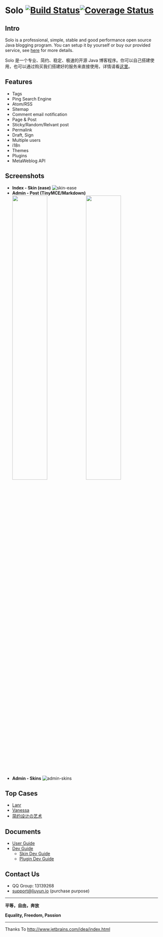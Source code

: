 # Solo [![Build Status](https://img.shields.io/travis/b3log/b3log-solo.svg?style=flat)](https://travis-ci.org/b3log/b3log-solo)[![Coverage Status](https://img.shields.io/coveralls/b3log/b3log-solo.svg?style=flat)](https://coveralls.io/r/b3log/b3log-solo)

## Intro

Solo is a professional, simple, stable and good performance open source Java blogging program. You can setup it by yourself or buy our provided service, see [here](http://b3log.org/services) for more details.

Solo 是一个专业、简约、稳定、极速的开源 Java 博客程序。你可以自己搭建使用，也可以通过购买我们搭建好的服务来直接使用，详情请看[这里](http://b3log.org/services)。

## Features 

* Tags
* Ping Search Engine
* Atom/RSS
* Sitemap
* Comment email notification
* Page & Post
* Sticky/Random/Relvant post
* Permalink
* Draft, Sign
* Multiple users
* i18n
* Themes
* Plugins
* MetaWeblog API

## Screenshots

* **Index - Skin (ease)**
![skin-ease](https://cloud.githubusercontent.com/assets/873584/5584735/e1634c80-90d1-11e4-80a9-bae4ca8eb37d.png)
* **Admin - Post (TinyMCE/Markdown)**  
<img src="https://cloud.githubusercontent.com/assets/873584/5584725/848cdf58-90d1-11e4-8d8a-f186e05db2cd.png" width="49%" />&nbsp;&nbsp;<img src="https://cloud.githubusercontent.com/assets/873584/5584835/69328840-90d4-11e4-8875-744b56c33360.png" width="49%" />
* **Admin - Skins**
![admin-skins](https://cloud.githubusercontent.com/assets/873584/5584928/2e01f7da-90d7-11e4-872a-524f953d5afa.png)

## Top Cases

* [Lanr](http://lanr.b3log.org)
* [Vanessa](http://vanessa.b3log.org)
* [简约设计の艺术](http://88250.b3log.org)

## Documents

* [User Guide](https://github.com/b3log/b3log-solo/wiki/Pre_installation)
* [Dev Guide](https://github.com/b3log/b3log-solo/wiki/Pre_dev)
  * [Skin Dev Guide](https://github.com/b3log/b3log-solo/wiki/Develop_steps)
  * [Plugin Dev Guide](https://docs.google.com/document/pub?id=15H7Q3EBo-44v61Xp_epiYY7vK_gPJLkQaT7T1gkE64w&pli=1)

## Contact Us

* QQ Group: 13139268
* support@liuyun.io (purchase purpose)

----

**平等，自由，奔放**

**Equality, Freedom, Passion**

----
Thanks To http://www.jetbrains.com/idea/index.html 
